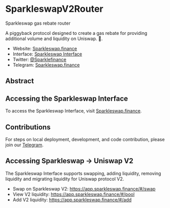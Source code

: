 # SparkleswapV2Router

Sparkleswap gas rebate router

A piggyback protocol designed to create a gas rebate for providing additional volume and liquidity on Uniswap. 🦄.

- Website: [Sparkleswap.finance](https://sparkleswap.finance/)
- Interface: [Sparkleswap Interface](https://app.sparkleswap.finance/#/swap)
- Twitter: [@Sparklefinance](https://twitter.com/Sparklefinance)
- Telegram: [Sparkleswap.finance](https://t.me/Sparkleswapfinance)

## Abstract 



## Accessing the Sparkleswap Interface

To access the Sparkleswap Interface, visit [Sparkleswap.finance](https://sparkleswap.finance/).

## Contributions

For steps on local deployment, development, and code contribution, please join our [Telegram](https://t.me/Sparkleswapfinance).

## Accessing Sparkleswap -> Uniswap V2

The Sparkleswap Interface supports swapping, adding liquidity, removing liquidity and migrating liquidity for Uniswap protocol V2.

- Swap on Sparkleswap V2: https://app.sparkleswap.finance/#/swap
- View V2 liquidity: https://app.sparkleswap.finance/#/pool
- Add V2 liquidity: https://app.sparkleswap.finance/#/add

